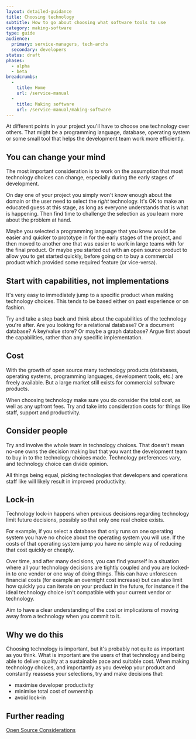 ```yaml
---
layout: detailed-guidance
title: Choosing technology
subtitle: How to go about choosing what software tools to use
category: making-software
type: guide
audience:
  primary: service-managers, tech-archs
  secondary: developers
status: draft
phases:
  - alpha
  - beta
breadcrumbs:
  -
    title: Home
    url: /service-manual
  -
    title: Making software
    url: /service-manual/making-software
---
```


At different points in your project you'll have to choose one technology over others. That might be a programming language, database, operating system or some small tool that helps the development team work more efficiently.

## You can change your mind

The most important consideration is to work on the assumption that most technology choices can change, especially during the early stages of development. 

On day one of your project you simply won't know enough about the domain or the user need to select the _right_ technology. It's OK to make an educated guess at this stage, as long as everyone understands that is what is happening. Then find time to challenge the selection as you learn more about the problem at hand.

Maybe you selected a programming language that you knew would be easier and quicker to prototype in for the early stages of the project, and then moved to another one that was easier to work in large teams with for the final product. Or maybe you started out with an open source product to allow you to get started quickly, before going on to buy a commercial product which provided some required feature (or vice-versa).

## Start with capabilities, not implementations

It's very easy to immediately jump to a specific product when making technology choices. This tends to be based either on past experience or on fashion. 

Try and take a step back and think about the capabilities of the technology you're after. Are you looking for a relational database? Or a document database? A key/value store? Or maybe a graph database? Argue first about the capabilities, rather than any specific implementation.

## Cost

With the growth of open source many technology products (databases, operating systems, programming languages, development tools, etc.) are freely available. But a large market still exists for commercial software products. 

When choosing technology make sure you do consider the total cost, as well as any upfront fees. Try and take into consideration costs for things like staff, support and productivity.

## Consider people

Try and involve the whole team in technology choices. That doesn't mean no-one owns the decision making but that you want the development team to buy in to the technology choices made. Technology preferences vary, and technology choice can divide opinion. 

All things being equal, picking technologies that developers and operations staff like will likely result in improved productivity.

## Lock-in

Technology lock-in happens when previous decisions regarding technology limit future decisions, possibly so that only one real choice exists.

For example, if you select a database that only runs on one operating system you have no choice about the operating system you will use. If the costs of that operating system jump you have no simple way of reducing that cost quickly or cheaply.

Over time, and after many decisions, you can find yourself in a situation where all your technology decisions are tightly coupled and you are locked-in to one vendor or one way of doing things. This can have unforeseen financial costs (for example an overnight cost increase) but can also limit how quickly you can iterate on your product in the future, for instance if the ideal technology choice isn't compatible with your current vendor or technology.

Aim to have a clear understanding of the cost or implications of moving away from a technology when you commit to it.

## Why we do this

Choosing technology is important, but it's probably not quite as important as you think. What is important are the users of that technology and being able to deliver quality at a sustainable pace and suitable cost. When making technology choices, and importantly as you develop your product and constantly reassess your selections, try and make decisions that:

* maximise developer productivity
* minimise total cost of ownership
* avoid lock-in

## Further reading

[Open Source Considerations](/service-manual/making-software/open-source.html)
